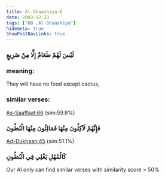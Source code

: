 ```yaml
---
title: Al-Ghaashiya:6
date: 2003-12-23
tags: ["88 .Al-Ghaashiya"]
hidemeta: true 
ShowPostNavLinks: true 
---
```

### لَيْسَ لَهُمْ طَعَامٌ إِلَّا مِنْ ضَرِيعٍ
### meaning: 
They will have no food except cactus,
### similar verses: 

[As-Saaffaat:66](/37/66) (sim:59.8%)

### فَإِنَّهُمْ لَآكِلُونَ مِنْهَا فَمَالِئُونَ مِنْهَا الْبُطُونَ

[Ad-Dukhaan:45](/44/45) (sim:51.1%)

### كَالْمُهْلِ يَغْلِي فِي الْبُطُونِ

Our AI only can find similar verses with similarity score > 50% 


